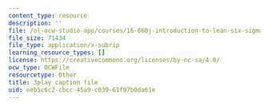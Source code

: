 ```yaml
---
content_type: resource
description: ''
file: /ol-ocw-studio-app/courses/16-660j-introduction-to-lean-six-sigma-methods-january-iap-2012/eeb5c6c2cbcc45a9c03961f97b0da61e_POBjtg7oDFg.srt
file_size: 71434
file_type: application/x-subrip
learning_resource_types: []
license: https://creativecommons.org/licenses/by-nc-sa/4.0/
ocw_type: OCWFile
resourcetype: Other
title: 3play caption file
uid: eeb5c6c2-cbcc-45a9-c039-61f97b0da61e
---
```


